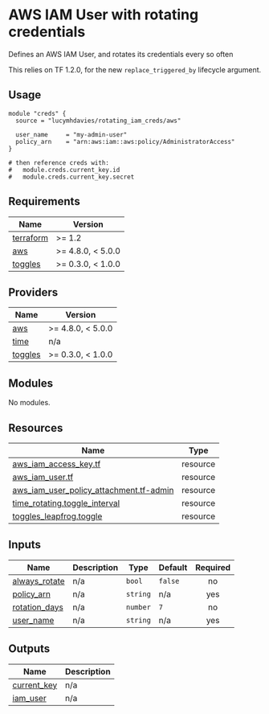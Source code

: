 # AWS IAM User with rotating credentials

Defines an AWS IAM User, and rotates its credentials every so often

This relies on TF 1.2.0, for the new `replace_triggered_by` lifecycle argument.

## Usage

```
module "creds" {
  source = "lucymhdavies/rotating_iam_creds/aws"

  user_name     = "my-admin-user"
  policy_arn    = "arn:aws:iam::aws:policy/AdministratorAccess"
}

# then reference creds with:
#	module.creds.current_key.id
#	module.creds.current_key.secret
```

## Requirements

| Name | Version |
|------|---------|
| <a name="requirement_terraform"></a> [terraform](#requirement\_terraform) | >= 1.2 |
| <a name="requirement_aws"></a> [aws](#requirement\_aws) | >= 4.8.0, < 5.0.0 |
| <a name="requirement_toggles"></a> [toggles](#requirement\_toggles) | >= 0.3.0, < 1.0.0 |

## Providers

| Name | Version |
|------|---------|
| <a name="provider_aws"></a> [aws](#provider\_aws) | >= 4.8.0, < 5.0.0 |
| <a name="provider_time"></a> [time](#provider\_time) | n/a |
| <a name="provider_toggles"></a> [toggles](#provider\_toggles) | >= 0.3.0, < 1.0.0 |

## Modules

No modules.

## Resources

| Name | Type |
|------|------|
| [aws_iam_access_key.tf](https://registry.terraform.io/providers/hashicorp/aws/latest/docs/resources/iam_access_key) | resource |
| [aws_iam_user.tf](https://registry.terraform.io/providers/hashicorp/aws/latest/docs/resources/iam_user) | resource |
| [aws_iam_user_policy_attachment.tf-admin](https://registry.terraform.io/providers/hashicorp/aws/latest/docs/resources/iam_user_policy_attachment) | resource |
| [time_rotating.toggle_interval](https://registry.terraform.io/providers/hashicorp/time/latest/docs/resources/rotating) | resource |
| [toggles_leapfrog.toggle](https://registry.terraform.io/providers/reinoudk/toggles/latest/docs/resources/leapfrog) | resource |

## Inputs

| Name | Description | Type | Default | Required |
|------|-------------|------|---------|:--------:|
| <a name="input_always_rotate"></a> [always\_rotate](#input\_always\_rotate) | n/a | `bool` | `false` | no |
| <a name="input_policy_arn"></a> [policy\_arn](#input\_policy\_arn) | n/a | `string` | n/a | yes |
| <a name="input_rotation_days"></a> [rotation\_days](#input\_rotation\_days) | n/a | `number` | `7` | no |
| <a name="input_user_name"></a> [user\_name](#input\_user\_name) | n/a | `string` | n/a | yes |

## Outputs

| Name | Description |
|------|-------------|
| <a name="output_current_key"></a> [current\_key](#output\_current\_key) | n/a |
| <a name="output_iam_user"></a> [iam\_user](#output\_iam\_user) | n/a |
